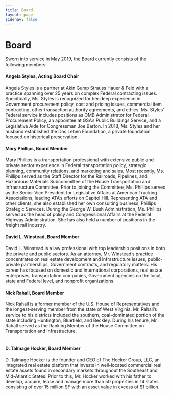 ```yaml
---
title: Board
layout: page
sidenav: false
---
```


# Board

Sworn into service in May 2019, the Board currently consists of the following members:

#### Angela Styles, Acting Board Chair<br>
Angela Styles is a partner at Akin Gump Strauss Hauer & Feld with a practice spanning over 25 years on complex Federal contracting issues. Specifically, Ms. Styles is recognized for her deep experience in Government procurement policy, cost and pricing issues, commercial item contracting, other transaction authority agreements, and ethics. Ms. Styles’ Federal service includes positions as OMB Administrator for Federal Procurement Policy, an appointee at GSA’s Public Buildings Service, and a Legislative Aide for Congressman Joe Barton. In 2018, Ms. Styles and her husband established the Das Leben Foundation, a private foundation focused on historical preservation.
<br>
#### Mary Phillips, Board Member<br>
Mary Phillips is a transportation professional with extensive public and private sector experience in Federal transportation policy, strategic planning, community relations, and marketing and sales. Most recently, Ms. Phillips served as the Staff Director for the Railroads, Pipelines, and Hazardous Materials Subcommittee of the House Transportation and Infrastructure Committee. Prior to joining the Committee, Ms. Phillips served as the Senior Vice President for Legislative Affairs at American Trucking Associations, leading ATA’s efforts on Capitol Hill. Representing ATA and other clients, she also established her own consulting business, Phillips Strategic Services. During the George W. Bush Administration, Ms. Phillips served as the head of policy and Congressional Affairs at the Federal Highway Administration. She has also held a number of positions in the freight rail industry.
<br> 
#### David L. Winstead, Board Member<br>
David L. Winstead is a law professional with top leadership positions in both the private and public sectors. As an attorney, Mr. Winstead’s practice concentrates on real estate development and infrastructure issues, public-private partnerships, Government contracts, and regulatory matters. His career has focused on domestic and international corporations, real estate enterprises, transportation companies, Government agencies on the local, state and Federal level, and nonprofit organizations.
<br> 
#### Nick Rahall, Board Member <br>
Nick Rahall is a former member of the U.S. House of Representatives and the longest-serving member from the state of West Virginia. Mr. Rahall’s service to his districts included the southern, coal-dominated portion of the state including Huntington, Bluefield, and Beckley. During his tenure, Mr. Rahall served as the Ranking Member of the House Committee on Transportation and Infrastructure.<br>
<br>
#### D. Talmage Hocker, Board Member<br>
D. Talmage Hocker is the founder and CEO of The Hocker Group, LLC, an integrated real estate platform that invests in well-located commercial real estate assets found in secondary markets throughout the Southeast and Mid-Atlantic States. Prior to this, Mr. Hocker worked with his father to develop, acquire, lease and manage more than 50 properties in 14 states consisting of over 15 million SF with an asset value in excess of $1 billion.

